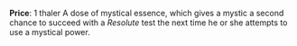 **Price**: 1 thaler
A dose of mystical essence, which gives a mystic a second chance to succeed with a *Resolute* test the next time he or she attempts to use a mystical power.